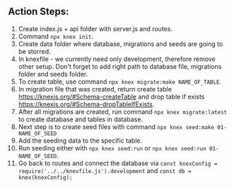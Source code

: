 ## Action Steps:

1. Create index.js + api folder with server.js and routes.
1. Command `npx knex init`.
1. Create data folder where database, migrations and seeds are going to be storred.
1. In knexfile - we currently need only development, therefore remove other setup. Don't forget to add right path to database file, migrations folder and seeds folder.
1. To create table, use command `npx knex migrate:make NAME_OF_TABLE`.
1. In migration file that was created, return create table https://knexjs.org/#Schema-createTable and drop table if exists https://knexjs.org/#Schema-dropTableIfExists.
1. After all migrations are created, run command `npx knex migrate:latest` to create database and tables in database.
1. Next step is to create seed files with command `npx knex seed:make 01-NAME_OF_SEED`
1. Add the seeding data to the specific table.
1. Run seeding either with `npx knex seed:run` or `npx knex seed:run 01-NAME_OF_SEED`.
1. Go back to routes and connect the database via `const knexConfig = require('../../knexfile.js').development` and `const db = knex(knexConfig);`
